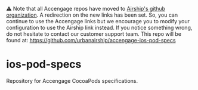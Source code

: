 :warning: Note that all Accengage repos have moved to [Airship's github organization](https://github.com/urbanairship). A redirection on the new links has been set. So, you can continue to use the Accengage links but we encourage you to modify your configuration to use the Airship link instead.
If you notice something wrong, do not hesitate to contact our customer support team.
This repo will be found at: https://github.com/urbanairship/accengage-ios-pod-specs

# ios-pod-specs
Repository for Accengage CocoaPods specifications.
